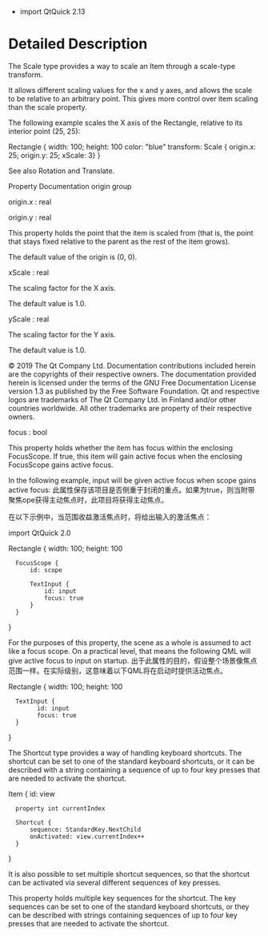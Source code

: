 - import QtQuick 2.13
# Detailed Description
The Scale type provides a way to scale an Item through a scale-type transform.

It allows different scaling values for the x and y axes, and allows the scale to be relative to an arbitrary point. This gives more control over item scaling than the scale property.

The following example scales the X axis of the Rectangle, relative to its interior point (25, 25):


  Rectangle {
      width: 100; height: 100
      color: "blue"
      transform: Scale { origin.x: 25; origin.y: 25; xScale: 3}
  }

See also Rotation and Translate.

Property Documentation
origin group

origin.x : real

origin.y : real

This property holds the point that the item is scaled from (that is, the point that stays fixed relative to the parent as the rest of the item grows).

The default value of the origin is (0, 0).


xScale : real

The scaling factor for the X axis.

The default value is 1.0.


yScale : real

The scaling factor for the Y axis.

The default value is 1.0.


© 2019 The Qt Company Ltd. Documentation contributions included herein are the copyrights of their respective owners.
The documentation provided herein is licensed under the terms of the GNU Free Documentation License version 1.3 as published by the Free Software Foundation.
Qt and respective logos are trademarks of The Qt Company Ltd. in Finland and/or other countries worldwide. All other trademarks are property of their respective owners.

focus : bool

This property holds whether the item has focus within the enclosing FocusScope. If true, this item will gain active focus when the enclosing FocusScope gains active focus.

In the following example, input will be given active focus when scope gains active focus:
此属性保存该项目是否侧重于封闭的重点。如果为true，则当附带聚焦ope获得主动焦点时，此项目将获得主动焦点。

在以下示例中，当范围收益激活焦点时，将给出输入的激活焦点：

  import QtQuick 2.0

  Rectangle {
      width: 100; height: 100

      FocusScope {
          id: scope

          TextInput {
              id: input
              focus: true
          }
      }
  }

For the purposes of this property, the scene as a whole is assumed to act like a focus scope. On a practical level, that means the following QML will give active focus to input on startup.
出于此属性的目的，假设整个场景像焦点范围一样。在实际级别，这意味着以下QML将在启动时提供活动焦点。


  Rectangle {
      width: 100; height: 100

      TextInput {
            id: input
            focus: true
      }
  }


  The Shortcut type provides a way of handling keyboard shortcuts. The shortcut can be set to one of the standard keyboard shortcuts, or it can be described with a string containing a sequence of up to four key presses that are needed to activate the shortcut.


  Item {
      id: view

      property int currentIndex

      Shortcut {
          sequence: StandardKey.NextChild
          onActivated: view.currentIndex++
      }
  }

It is also possible to set multiple shortcut sequences, so that the shortcut can be activated via several different sequences of key presses.


This property holds multiple key sequences for the shortcut. The key sequences can be set to one of the standard keyboard shortcuts, or they can be described with strings containing sequences of up to four key presses that are needed to activate the shortcut.



